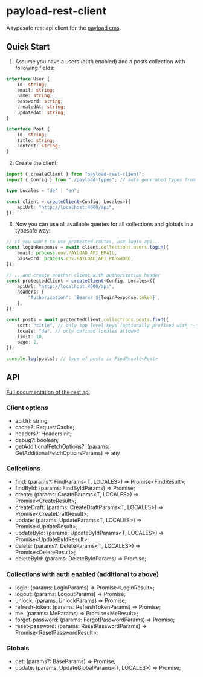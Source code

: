 # payload-rest-client

A typesafe rest api client for the [payload cms](https://payloadcms.com).

## Quick Start 

1. Assume you have a users (auth enabled) and a posts collection with following fields:

```ts
interface User {
    id: string;
    email: string;
    name: string;
    password: string;
    createdAt: string;
    updatedAt: string;
}

interface Post {
    id: string;
    title: string;
    content: string;
}
```

2. Create the client:

```ts
import { createClient } from "payload-rest-client";
import { Config } from "./payload-types"; // auto generated types from payload

type Locales = "de" | "en";

const client = createClient<Config, Locales>({
    apiUrl: "http://localhost:4000/api",
});
```

3. Now you can use all available queries for all collections and globals in a typesafe way:

```ts
// if you wan't to use protected routes, use login api...
const loginResponse = await client.collections.users.login({
    email: process.env.PAYLOAD_API_EMAIL,
    password: process.env.PAYLOAD_API_PASSWORD,
});

// ...and create another client with authorization header
const protectedClient = createClient<Config, Locales>({
    apiUrl: "http://localhost:4000/api",
    headers: {
        "Authorization": `Bearer ${loginResponse.token}`,
    },
});

const posts = await protectedClient.collections.posts.find({
    sort: "title", // only top level keys (optionally prefixed with "-") of Post allowed
    locale: "de", // only defined locales allowed
    limit: 10,
    page: 2,
});

console.log(posts); // type of posts is FindResult<Post> 
```

## API

[Full documentation of the rest api](https://payloadcms.com/docs/rest-api/overview)

### Client options

- apiUrl: string;
- cache?: RequestCache;
- headers?: HeadersInit;
- debug?: boolean;
- getAdditionalFetchOptions?: (params: GetAdditionalFetchOptionsParams) => any

### Collections

- find: (params?: FindParams<T, LOCALES>) => Promise<FindResult<T>>;
- findById: (params: FindByIdParams<LOCALES>) => Promise<T>;
- create: (params: CreateParams<T, LOCALES>) => Promise<CreateResult<T>>;
- createDraft: (params: CreateDraftParams<T, LOCALES>) => Promise<CreateDraftResult<T>>;
- update: (params: UpdateParams<T, LOCALES>) => Promise<UpdateResult<T>>;
- updateById: (params: UpdateByIdParams<T, LOCALES>) => Promise<UpdateByIdResult<T>>;
- delete: (params?: DeleteParams<T, LOCALES>) => Promise<DeleteResult<T>>;
- deleteById: (params: DeleteByIdParams<LOCALES>) => Promise<T>;

### Collections with auth enabled (additional to above)

- login: (params: LoginParams) => Promise<LoginResult<T>>;
- logout: (params: LogoutParams) => Promise<LogoutResult>;
- unlock: (params: UnlockParams) => Promise<UnlockResult>;
- refresh-token: (params: RefreshTokenParams) => Promise<RefreshTokenResult>;
- me: (params: MeParams) => Promise<MeResult<T>>;
- forgot-password: (params: ForgotPasswordParams) => Promise<ForgotPasswordResult>;
- reset-password: (params: ResetPasswordParams) => Promise<ResetPasswordResult<T>>;

### Globals

- get: (params?: BaseParams<LOCALES>) => Promise<T>;
- update: (params: UpdateGlobalParams<T, LOCALES>) => Promise<T>;
